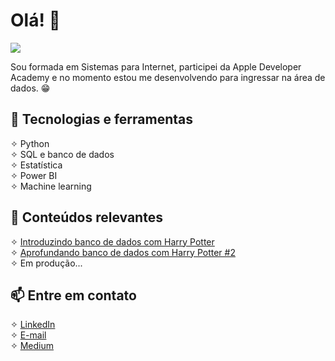 # Olá! 👋
<img src="[/assets/img/arquivo.gif](https://img.freepik.com/vetores-gratis/vetor-de-estilo-de-doodle-de-computador_53876-169138.jpg?w=1380&t=st=1702927274~exp=1702927874~hmac=ecdb913b2abc996298a225c2196d56b66b3b343720be96f666d87620f4dc3fa1)">

Sou formada em Sistemas para Internet, participei da Apple Developer Academy e no momento estou me desenvolvendo para ingressar na área de dados. 😁

## 🔧 Tecnologias e ferramentas
 ✧ Python<br>
 ✧ SQL e banco de dados<br>
 ✧ Estatística<br>
 ✧ Power BI<br>
 ✧ Machine learning

## 🌱 Conteúdos relevantes
 ✧ [Introduzindo banco de dados com Harry Potter](https://medium.com/@rebecarodriguesprimo036/introduzindo-banco-de-dados-com-harry-potter-1e3aed745bc7)<br>
 ✧ [Aprofundando banco de dados com Harry Potter #2](https://medium.com/@rebecarodriguesprimo036/aprofundando-banco-de-dados-com-harry-potter-2-d89728281ebc)<br>
 ✧ Em produção...

## 📫 Entre em contato
 ✧ [LinkedIn](https://www.linkedin.com/in/rebecarprimo/)<br>
 ✧ [E-mail](https://criarmeulink.com.br/u/1702926425)<br>
 ✧ [Medium](https://medium.com/@rebecarodriguesprimo036) 

<!--
**rebecaprimo/rebecaprimo** is a ✨ _special_ ✨ repository because its `README.md` (this file) appears on your GitHub profile.

Here are some ideas to get you started:

- 🔭 I’m currently working on ...
- 🌱 I’m currently learning ...
- 👯 I’m looking to collaborate on ...
- 🤔 I’m looking for help with ...
- 💬 Ask me about ...
- 📫 How to reach me: ...
- 😄 Pronouns: ...
- ⚡ Fun fact: ...
-->
